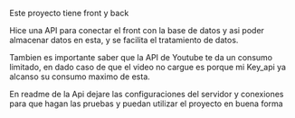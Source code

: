 Este proyecto tiene front y back

Hice una API para conectar el front con la base de datos y asi poder almacenar datos en esta, y se facilita el tratamiento de datos.

Tambien es importante saber que la API de Youtube te da un consumo limitado, en dado caso de que el video no cargue es porque mi Key_api ya alcanso su consumo maximo de esta.

En readme de la Api dejare las configuraciones del servidor y conexiones para que hagan las pruebas y puedan utilizar el proyecto en buena forma


